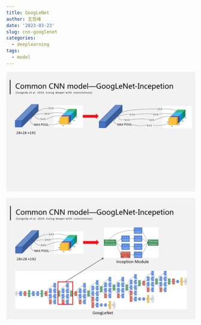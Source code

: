 ```yaml
---
title: GoogLeNet
author: 王哲峰
date: '2023-03-23'
slug: cnn-googlenet
categories:
  - deeplearning
tags:
  - model
---
```


![img](images/googlenet.png)

![img](images/googlenet2.png)